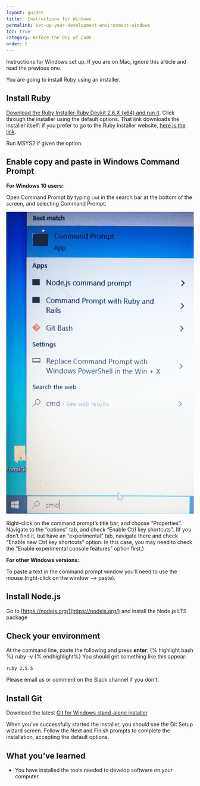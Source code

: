 ```yaml
---
layout: guides
title:  Instructions for Windows
permalink: set-up-your-development-environment-windows
toc: true
category: Before the Day of Code
order: 5
---
```

<!-- <span class="tag tag--draft">Not started</span> -->
<!-- <span class="tag tag--progress">In progress</span> -->
<!-- <span class="tag tag--review">Ready for review</span> -->
<!-- <span class="tag tag--approved">Approved</span> -->

<p class="content__abstract">
  Instructions for Windows set up. If you are on Mac, ignore this article and read the previous one.
</p>

You are going to install Ruby using an installer.

## Install Ruby
[Download the Ruby Installer Ruby Devkit 2.6.X (x64) and run it](https://github.com/oneclick/rubyinstaller2/releases/download/RubyInstaller-2.6.5-1/rubyinstaller-devkit-2.6.5-1-x64.exe). Click through the installer using the default options. That link downloads the installer itself: if you prefer to go to the Ruby Installer website, [here is the link](https://rubyinstaller.org/downloads/).

Run MSYS2 if given the option.

## Enable copy and paste in Windows Command Prompt

**For Windows 10 users:**

Open Command Prompt by typing `cmd` in the search bar at the bottom of the screen, and selecting Command Prompt:

![Starting the command prompt in windows 10](/assets/images/cmd.jpg)

Right-click on the command prompt’s title bar, and choose “Properties”. Navigate to the “options” tab, and check “Enable Ctrl key shortcuts”. (If you don’t find it, but have an “experimental” tab, navigate there and check “Enable new Ctrl key shortcuts” option. In this case, you may need to check the “Enable experimental console features” option first.)

**For other Windows versions:**

To paste a text in the command prompt window you’ll need to use the mouse (right-click on the window –> paste).

## Install Node.js
Go to [https://nodejs.org/](https://nodejs.org/) and install the Node.js LTS package


## Check your environment
At the command line, paste the following and press **enter**:
{% highlight bash %}
ruby -v
{% endhighlight%}
You should get something like this appear:

`ruby 2.5.5`

Please email us or comment on the Slack channel if you don't.

## Install Git

Download the latest [Git for Windows stand-alone installer](https://git-for-windows.github.io/).

When you've successfully started the installer, you should see the Git Setup wizard screen. Follow the Next and Finish prompts to complete the installation, accepting the default options.

## What you’ve learned

* You have installed the tools needed to develop software on your computer.
